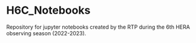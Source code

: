 # H6C_Notebooks
Repository for jupyter notebooks created by the RTP during the 6th HERA observing season (2022-2023).
